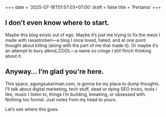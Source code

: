 +++
date = '2025-07-18T01:57:03+07:00'
draft = false
title = 'Pertama'
+++

## I don’t even know where to start.

Maybe this blog exists out of ego. Maybe it’s just me trying to fix the mess I made with rasastroberi—a blog I once loved, hated, and at one point thought about killing (along with the part of me that made it). Or maybe it’s an attempt to bury alkind_COOL—a name so cringe I still flinch thinking about it.

## Anyway… I’m glad you're here.

This space, agungsukariman.com, is gonna be my place to dump thoughts. I’ll talk about digital marketing, tech stuff, dead or dying SEO tricks, tools I like, music I listen to, things I’m building, breaking, or obsessed with. Nothing too formal. Just notes from my head to yours.

Let’s see where this goes.